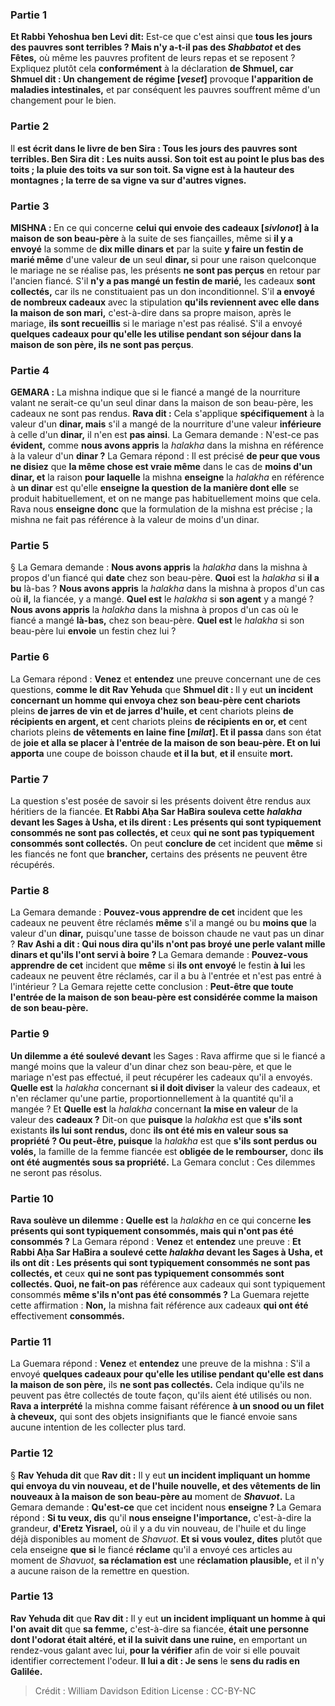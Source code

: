 
### Partie 1
<b>Et Rabbi Yehoshua ben Levi dit:</b> Est-ce que c'est ainsi que <b>tous les jours des pauvres sont terribles ? Mais n'y a-t-il pas des <i>Shabbatot</i> et des Fêtes,</b> où même les pauvres profitent de leurs repas et se reposent ? Expliquez plutôt cela <b>conformément</b> à la déclaration <b>de Shmuel, car Shmuel dit : Un changement de régime [<i>veset</i>]</b> provoque <b>l'apparition de</b> <b>maladies intestinales,</b> et par conséquent les pauvres souffrent même d'un changement pour le bien.

### Partie 2
Il <b>est écrit dans le livre de ben Sira : Tous les jours des pauvres sont terribles. Ben Sira dit : Les nuits aussi. Son toit est au point le plus bas des toits ; la pluie des toits va sur son toit. Sa vigne est à la hauteur des montagnes ; la terre de sa vigne va sur d'autres vignes.</b>

### Partie 3
<strong>MISHNA : </strong>En ce qui concerne <b>celui qui envoie des cadeaux [<i>sivlonot</i>] à la maison de son beau-père</b> à la suite de ses fiançailles, même si <b>il y a envoyé</b> la somme de <b>dix mille dinars et</b> par la suite <b>y faire un festin de marié même</b> d'une valeur <b>de</b> un seul <b>dinar, </b> si pour une raison quelconque le mariage ne se réalise pas, les présents <b>ne sont pas perçus</b> en retour par l'ancien fiancé. S'il <b>n'y a pas mangé un festin de marié,</b> les cadeaux <b>sont collectés,</b> car ils ne constituaient pas un don inconditionnel. S'il <b>a envoyé de nombreux cadeaux</b> avec la stipulation <b>qu'ils reviennent avec elle dans la maison de son mari,</b> c'est-à-dire dans sa propre maison, après le mariage, <b>ils sont recueillis</b> si le mariage n'est pas réalisé. S'il a envoyé <b>quelques cadeaux pour qu'elle les utilise pendant son séjour dans la maison de son père, ils ne sont pas perçus</b>.

### Partie 4
<strong>GEMARA :</strong> La mishna indique que si le fiancé a mangé de la nourriture valant ne serait-ce qu'un seul dinar dans la maison de son beau-père, les cadeaux ne sont pas rendus. <b>Rava dit :</b> Cela s'applique <b>spécifiquement</b> à la valeur d'un <b>dinar, mais</b> s'il a mangé de la nourriture d'une valeur <b>inférieure</b> à celle d'un <b>dinar,</b> il n'en est <b>pas ainsi</b>. La Gemara demande : N'est-ce pas <b>évident,</b> comme <b>nous avons appris</b> la <i>halakha</i> dans la mishna en référence à la valeur d'un <b>dinar ?</b> La Gemara répond : Il est précisé <b>de peur que vous ne disiez</b> que <b>la même chose est vraie même</b> dans le cas de <b>moins d'un dinar, et</b> la raison <b>pour laquelle</b> la mishna <b>enseigne</b> la <i>halakha</i> en référence à <b>un dinar</b> est qu'elle <b>enseigne la question de la manière dont elle</b> se produit habituellement, et on ne mange pas habituellement moins que cela. Rava nous <b>enseigne donc</b> que la formulation de la mishna est précise ; la mishna ne fait pas référence à la valeur de moins d'un dinar.

### Partie 5
§ La Gemara demande : <b>Nous avons appris</b> la <i>halakha</i> dans la mishna à propos d'un fiancé qui <b>date</b> chez son beau-père. <b>Quoi</b> est la <i>halakha</i> si <b>il a bu</b> là-bas ? <b>Nous avons appris</b> la <i>halakha</i> dans la mishna à propos d'un cas où <b>il,</b> la fiancée, y a mangé. <b>Quel est</b> le <i>halakha</i> si <b>son agent</b> y a mangé ? <b>Nous avons appris</b> la <i>halakha</i> dans la mishna à propos d'un cas où le fiancé a mangé <b>là-bas,</b> chez son beau-père. <b>Quel est</b> le <i>halakha</i> si son beau-père lui <b>envoie</b> un festin chez lui ?

### Partie 6
La Gemara répond : <b>Venez</b> et <b>entendez</b> une preuve concernant une de ces questions, <b>comme le dit Rav Yehuda</b> que <b>Shmuel dit : </b> Il y eut <b>un incident concernant un homme qui envoya chez son beau-père cent chariots</b> pleins <b>de jarres de vin et de jarres d'huile, et</b> cent chariots pleins <b>de récipients en argent, et</b> cent chariots pleins <b>de récipients en or, et</b> cent chariots pleins <b>de vêtements en laine fine [<i>milat</i>]. Et il passa</b> dans son état de <b>joie et alla se placer à l'entrée de la maison de son beau-père. Et on lui apporta</b> une coupe de boisson chaude</b> <b>et il la but</b>, <b>et il</b> ensuite <b>mort.</b>

### Partie 7
La question s'est posée de savoir si les présents doivent être rendus aux héritiers de la fiancée. <b>Et Rabbi Aḥa Sar HaBira souleva cette <i>halakha</i> devant les Sages à Usha, et ils dirent : Les présents qui sont typiquement consommés ne sont pas collectés, et</b> ceux <b>qui ne sont pas typiquement consommés sont collectés.</b> On peut <b>conclure de</b> cet incident que <b>même</b> si les fiancés ne font que <b>brancher,</b> certains des présents ne peuvent être récupérés.

### Partie 8
La Gemara demande : <b>Pouvez-vous apprendre de cet</b> incident que les cadeaux ne peuvent être réclamés <b>même</b> s'il a mangé ou bu <b>moins que</b> la valeur d'un <b>dinar,</b> puisqu'une tasse de boisson chaude ne vaut pas un dinar ? <b>Rav Ashi a dit : Qui nous dira qu'ils n'ont pas broyé une perle valant mille dinars et qu'ils l'ont servi à boire ? </b> La Gemara demande : <b>Pouvez-vous apprendre de cet</b> incident que <b>même</b> si <b>ils ont envoyé</b> le festin <b>à lui</b> les cadeaux ne peuvent être réclamés, car il a bu à l'entrée et n'est pas entré à l'intérieur ? La Gemara rejette cette conclusion : <b>Peut-être que toute l'entrée de la maison de son beau-père est considérée comme la maison de son beau-père.</b>

### Partie 9
<b>Un dilemme a été soulevé devant</b> les Sages : Rava affirme que si le fiancé a mangé moins que la valeur d'un dinar chez son beau-père, et que le mariage n'est pas effectué, il peut récupérer les cadeaux qu'il a envoyés. <b>Quelle est</b> la <i>halakha</i> concernant <b>si il doit diviser</b> la valeur des cadeaux, et n'en réclamer qu'une partie, proportionnellement à la quantité qu'il a mangée ? Et <b>Quelle est</b> la <i>halakha</i> concernant <b>la mise en valeur</b> de la valeur des <b>cadeaux ?</b> Dit-on que <b>puisque</b> la <i>halakha</i> est que <b>s'ils sont</b> existants <b>ils lui sont rendus,</b> donc <b>ils ont été mis en valeur sous sa propriété ? Ou peut-être, puisque</b> la <i>halakha</i> est que <b>s'ils sont perdus ou volés,</b> la famille de la femme fiancée est <b>obligée de le rembourser,</b> donc <b>ils ont été augmentés sous sa propriété.</b> La Gemara conclut : Ces dilemmes ne seront pas résolus.

### Partie 10
<b>Rava soulève un dilemme : Quelle est</b> la <i>halakha</i> en ce qui concerne <b>les présents qui sont typiquement consommés, mais qui n'ont pas été consommés ?</b> La Gemara répond : <b>Venez</b> et <b>entendez</b> une preuve : <b>Et Rabbi Aḥa Sar HaBira a soulevé cette <i>halakha</i> devant les Sages à Usha, et ils ont dit : Les présents qui sont typiquement consommés ne sont pas collectés, et</b> ceux <b>qui ne sont pas typiquement consommés sont collectés. Quoi, ne fait-on pas</b> référence aux cadeaux qui sont typiquement consommés <b>même s'ils n'ont pas été consommés ?</b> La Guemara rejette cette affirmation : <b>Non,</b> la mishna fait référence aux cadeaux <b>qui ont été</b> effectivement <b>consommés.</b>

### Partie 11
La Guemara répond : <b>Venez</b> et <b>entendez</b> une preuve de la mishna : S'il a envoyé <b>quelques cadeaux pour qu'elle les utilise pendant qu'elle est dans la maison de son père,</b> ils <b>ne sont pas collectés.</b> Cela indique qu'ils ne peuvent pas être collectés de toute façon, qu'ils aient été utilisés ou non. <b>Rava a interprété</b> la mishna comme faisant référence <b>à un snood ou un filet à cheveux,</b> qui sont des objets insignifiants que le fiancé envoie sans aucune intention de les collecter plus tard.

### Partie 12
§ <b>Rav Yehuda dit</b> que <b>Rav dit :</b> Il y eut <b>un incident impliquant un homme qui envoya du vin nouveau, et de l'huile nouvelle, et des vêtements de lin nouveaux à la maison de son beau-père au</b> moment de <b><i>Shavuot</i>.</b> La Gemara demande : <b>Qu'est-ce</b> que cet incident nous <b>enseigne ? </b> La Gemara répond : <b>Si tu veux, dis</b> qu'il <b>nous enseigne l'importance,</b> c'est-à-dire la grandeur, <b>d'Eretz Yisrael,</b> où il y a du vin nouveau, de l'huile et du linge déjà disponibles au moment de <i>Shavuot</i>. <b>Et si vous voulez, dites</b> plutôt que cela enseigne <b>que si</b> le fiancé <b>réclame</b> qu'il a envoyé ces articles au moment de <i>Shavuot</i>, <b>sa réclamation est</b> une <b>réclamation plausible,</b> et il n'y a aucune raison de la remettre en question.

### Partie 13
<b>Rav Yehuda dit</b> que <b>Rav dit :</b> Il y eut <b>un incident impliquant un homme à qui l'on avait dit</b> que <b>sa femme,</b> c'est-à-dire sa fiancée, <b>était une personne dont l'odorat était altéré, et il la suivit dans une ruine,</b> en emportant un rendez-vous galant avec lui, <b>pour la vérifier</b> afin de voir si elle pouvait identifier correctement l'odeur. <b>Il lui a dit : Je sens</b> le <b>sens du radis en Galilée.</b>

>Crédit : William Davidson Edition
>License : CC-BY-NC